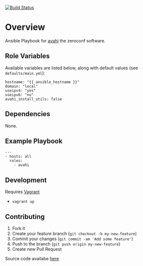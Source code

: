 [![Build Status](https://secure.travis-ci.org/pwelch/ansible-avahi.svg)](http://travis-ci.org/pwelch/ansible-avahi)

# Overview

Ansible Playbook for [avahi](http://avahi.org/) the zeroconf software.

## Role Variables

Available variables are listed below, along with default values (see `defaults/main.yml`):
```
hostname: "{{ ansible_hostname }}"
domain: "local"
useipv4: "yes"
useipv6: "no"
avahi_install_utils: false
```
## Dependencies

None.

## Example Playbook
```
---
- hosts: all
  roles:
    - avahi
```

## Development
Requires [Vagrant](http://www.vagrantup.com/)

- `vagrant up`

## Contributing
1. Fork it
2. Create your feature branch (`git checkout -b my-new-feature`)
3. Commit your changes (`git commit -am 'Add some feature'`)
4. Push to the branch (`git push origin my-new-feature`)
5. Create new Pull Request

Source code availabe [here](https://github.com/pwelch/ansible-avahi)
